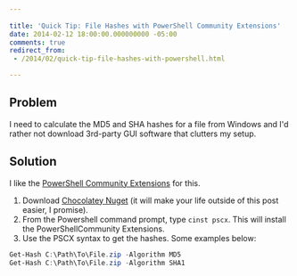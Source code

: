```yaml
---
 
title: 'Quick Tip: File Hashes with PowerShell Community Extensions'
date: 2014-02-12 18:00:00.000000000 -05:00
comments: true
redirect_from:
 - /2014/02/quick-tip-file-hashes-with-powershell.html

---
```

## Problem

I need to calculate the MD5 and SHA hashes for a file from Windows and I'd rather not download 3rd-party GUI software that clutters my setup.

## Solution

I like the [PowerShell Community Extensions][PSCX] for this.

1. Download [Chocolatey Nuget] (it will make your life outside of this post easier, I promise).
1. From the Powershell command prompt, type `cinst pscx`. This will install the PowerShellCommunity Extensions.
1. Use the PSCX syntax to get the hashes. Some examples below:

```powershell
Get-Hash C:\Path\To\File.zip -Algorithm MD5
Get-Hash C:\Path\To\File.zip -Algorithm SHA1
```

[PSCX]: http://pscx.codeplex.com/
[Chocolatey Nuget]: http://chocolatey.org/

